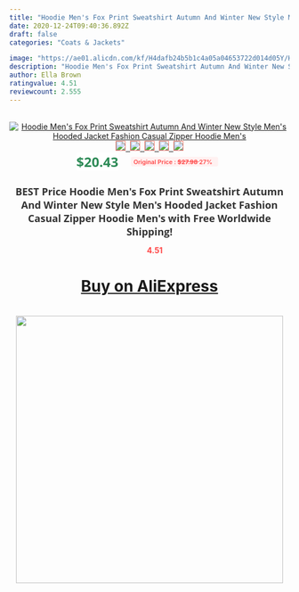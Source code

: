 ```yaml
---
title: "Hoodie Men's Fox Print Sweatshirt Autumn And Winter New Style Men's Hooded Jacket Fashion Casual Zipper Hoodie Men's"
date: 2020-12-24T09:40:36.892Z
draft: false
categories: "Coats & Jackets"

image: "https://ae01.alicdn.com/kf/H4dafb24b5b1c4a05a04653722d014d05Y/Hoodie-Men-s-Fox-Print-Sweatshirt-Autumn-And-Winter-New-Style-Men-s-Hooded-Jacket-Fashion.jpg"
description: "Hoodie Men's Fox Print Sweatshirt Autumn And Winter New Style Men's Hooded Jacket Fashion Casual Zipper Hoodie Men's"
author: Ella Brown
ratingvalue: 4.51
reviewcount: 2.555
---
```

<br>
<div style="text-align: center;">
<a href="https://s.click.aliexpress.com/e/_AkWaPF" target="_blank" rel="nofollow noopener noreferrer"><img alt="Hoodie Men's Fox Print Sweatshirt Autumn And Winter New Style Men's Hooded Jacket Fashion Casual Zipper Hoodie Men's" class="magnifier-image" src="https://ae01.alicdn.com/kf/H4dafb24b5b1c4a05a04653722d014d05Y/Hoodie-Men-s-Fox-Print-Sweatshirt-Autumn-And-Winter-New-Style-Men-s-Hooded-Jacket-Fashion.jpg_640x640.jpg">
<br>
<img style="border:1px solid salmon" src="https://ae01.alicdn.com/kf/H4dafb24b5b1c4a05a04653722d014d05Y/Hoodie-Men-s-Fox-Print-Sweatshirt-Autumn-And-Winter-New-Style-Men-s-Hooded-Jacket-Fashion.jpg_120x120.jpg">&nbsp;&nbsp;<img style="border:1px solid salmon" src="https://ae01.alicdn.com/kf/H8d1759b3a66b4b3d96d549865ef81399u/Hoodie-Men-s-Fox-Print-Sweatshirt-Autumn-And-Winter-New-Style-Men-s-Hooded-Jacket-Fashion.jpg_120x120.jpg">&nbsp;&nbsp;<img style="border:1px solid salmon" src="https://ae01.alicdn.com/kf/H6efc7dc8497a4546a5a0eede0e67003f7/Hoodie-Men-s-Fox-Print-Sweatshirt-Autumn-And-Winter-New-Style-Men-s-Hooded-Jacket-Fashion.jpg_120x120.jpg">&nbsp;&nbsp;<img style="border:1px solid salmon" src="https://ae01.alicdn.com/kf/Hda77958f0c5448f0b61ae3ea2da1530fZ/Hoodie-Men-s-Fox-Print-Sweatshirt-Autumn-And-Winter-New-Style-Men-s-Hooded-Jacket-Fashion.png_120x120.jpg">&nbsp;&nbsp;<img style="border:1px solid salmon" src="https://ae01.alicdn.com/kf/H53120eb7b36c43439489f807d8e65581o/Hoodie-Men-s-Fox-Print-Sweatshirt-Autumn-And-Winter-New-Style-Men-s-Hooded-Jacket-Fashion.jpg_120x120.jpg"></a></div><br0>
<div style="text-align: center;"><span style="background-color: white; border: 0px; box-sizing: border-box; color: seagreen; display: inline-block; font-family: &quot;open sans&quot; , &quot;arial&quot; , &quot;helvetica&quot; , sans-serif , &quot;heiti&quot;; font-size: 24px; font-stretch: inherit; font-weight: 700; line-height: inherit; margin: 0px 10px 0px 0px; padding: 0px; vertical-align: middle;">$20.43 </span>
<span style="background: rgb(255 , 241 , 241); border-radius: 3px; border: 0px; box-sizing: border-box; color: #ff4747; display: inline-block; font-family: inherit; font-size: 12px; font-stretch: inherit; font-style: inherit; font-variant: inherit; font-weight: 600; line-height: inherit; margin: 0px; padding: 2px 5px; transform: scale(0.9); vertical-align: middle;">Original Price : <b style="text-decoration: line-through;">$27.98 </b> 27%&nbsp;&nbsp;</span></div>
<h1 style="color: #333333; display: inline-block; font-family: &quot;open sans&quot; , &quot;arial&quot; , &quot;helvetica&quot; , sans-serif , &quot;heiti&quot;; font-size: 18px; font-stretch: inherit; font-weight: 700; text-align: center;">BEST Price Hoodie Men's Fox Print Sweatshirt Autumn And Winter New Style Men's Hooded Jacket Fashion Casual Zipper Hoodie Men's with Free Worldwide Shipping!</h1>
<div style="color: #ff4747; text-align: center;">
<img src="https://4.bp.blogspot.com/-M0ZcTcb-5uY/XleCXlxnR4I/AAAAAAAAAEc/OrjgMkXV1oMQFaCRZj5HQwOCBcu3w1FegCPcBGAYYCw/s1600/star.png" style="height: 15px;">&nbsp;<b>4.51</b></div>
<div class="button_cont" align="center"><a class="buynow_a" href="https://s.click.aliexpress.com/e/_AkWaPF" target="_blank" rel="nofollow noopener noreferrer"><H1>Buy on AliExpress</H1></a></div><br>
<div class="separator" style="clear: both; text-align: center;">
<img src="https://lh3.googleusercontent.com/-pTy5HemUv9M/XlePHvY0dAI/AAAAAAAAAE4/0nX5iRUoIWY8eMW9Dpxeirr157OZliDIgCLcBGAsYHQ/s1600/badge.gif" width="480">
</div>
